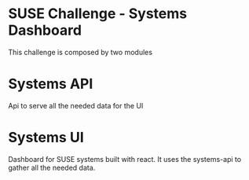 # SUSE Challenge - Systems Dashboard

This challenge is composed by two modules


# Systems API

Api to serve all the needed data for the UI


# Systems UI

Dashboard for SUSE systems built with react. It uses the systems-api to gather all the needed data.
